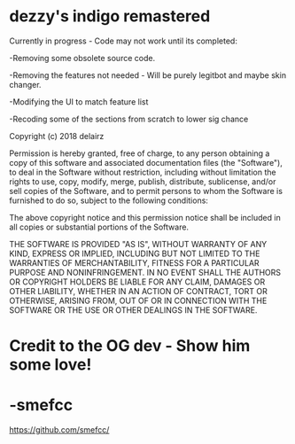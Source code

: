 # dezzy's indigo remastered

Currently in progress - Code may not work until its completed:

-Removing some obsolete source code.

-Removing the features not needed - Will be purely legitbot and maybe skin changer.

-Modifying the UI to match feature list

-Recoding some of the sections from scratch to lower sig chance


Copyright (c) 2018 delairz

Permission is hereby granted, free of charge, to any person obtaining a copy
of this software and associated documentation files (the "Software"), to deal
in the Software without restriction, including without limitation the rights
to use, copy, modify, merge, publish, distribute, sublicense, and/or sell
copies of the Software, and to permit persons to whom the Software is
furnished to do so, subject to the following conditions:

The above copyright notice and this permission notice shall be included in all
copies or substantial portions of the Software.

THE SOFTWARE IS PROVIDED "AS IS", WITHOUT WARRANTY OF ANY KIND, EXPRESS OR
IMPLIED, INCLUDING BUT NOT LIMITED TO THE WARRANTIES OF MERCHANTABILITY,
FITNESS FOR A PARTICULAR PURPOSE AND NONINFRINGEMENT. IN NO EVENT SHALL THE
AUTHORS OR COPYRIGHT HOLDERS BE LIABLE FOR ANY CLAIM, DAMAGES OR OTHER
LIABILITY, WHETHER IN AN ACTION OF CONTRACT, TORT OR OTHERWISE, ARISING FROM,
OUT OF OR IN CONNECTION WITH THE SOFTWARE OR THE USE OR OTHER DEALINGS IN THE
SOFTWARE.

# Credit to the OG dev - Show him some love!
# -smefcc 
https://github.com/smefcc/
